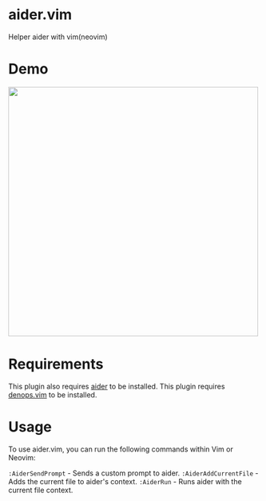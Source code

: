# aider.vim

Helper aider with vim(neovim)

# Demo

<img src="./demo/demo.gif" width="500">

# Requirements

This plugin also requires [aider](https://github.com/paul-gauthier/aider) to be
installed. This plugin requires
[denops.vim](https://github.com/vim-denops/denops.vim) to be installed.

# Usage

To use aider.vim, you can run the following commands within Vim or Neovim:

`:AiderSendPrompt` - Sends a custom prompt to aider. `:AiderAddCurrentFile` -
Adds the current file to aider's context. `:AiderRun` - Runs aider with the
current file context.
